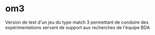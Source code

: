 # om3
Version de test d'un jeu du type match 3 permettant de conduire des expérimentations servant de support aux recherches de l'équipe BDA
